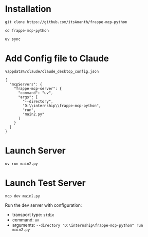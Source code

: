 # Installation

`git clone https://github.com/itsAnanth/frappe-mcp-python`

`cd frappe-mcp-python`

`uv sync`

# Add Config file to Claude

`%appdata%/claude/claude_desktop_config.json`

```
{
  "mcpServers": {
    "frappe-mcp-server": {
      "command": "uv",
      "args": [
        "--directory",
        "D:\\internship\\frappe-mcp-python",
        "run",
        "main2.py"
      ]
    }
  }
}

```


# Launch Server

`uv run main2.py`


# Launch Test Server

`mcp dev main2.py`

Run the dev server with configuration:

- transport type: `stdio`
- command: `uv`
- arguments: `--directory "D:\internship\frappe-mcp-python" run main2.py`

